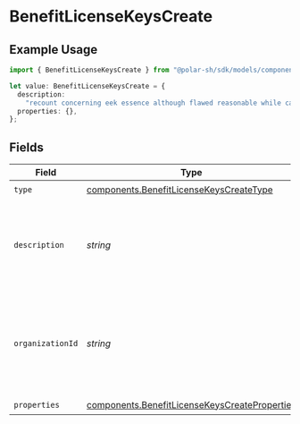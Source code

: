 # BenefitLicenseKeysCreate

## Example Usage

```typescript
import { BenefitLicenseKeysCreate } from "@polar-sh/sdk/models/components";

let value: BenefitLicenseKeysCreate = {
  description:
    "recount concerning eek essence although flawed reasonable while carefully ouch",
  properties: {},
};
```

## Fields

| Field                                                                                                          | Type                                                                                                           | Required                                                                                                       | Description                                                                                                    |
| -------------------------------------------------------------------------------------------------------------- | -------------------------------------------------------------------------------------------------------------- | -------------------------------------------------------------------------------------------------------------- | -------------------------------------------------------------------------------------------------------------- |
| `type`                                                                                                         | [components.BenefitLicenseKeysCreateType](../../models/components/benefitlicensekeyscreatetype.md)             | :heavy_check_mark:                                                                                             | N/A                                                                                                            |
| `description`                                                                                                  | *string*                                                                                                       | :heavy_check_mark:                                                                                             | The description of the benefit. Will be displayed on products having this benefit.                             |
| `organizationId`                                                                                               | *string*                                                                                                       | :heavy_minus_sign:                                                                                             | The ID of the organization owning the benefit. **Required unless you use an organization token.**              |
| `properties`                                                                                                   | [components.BenefitLicenseKeysCreateProperties](../../models/components/benefitlicensekeyscreateproperties.md) | :heavy_check_mark:                                                                                             | N/A                                                                                                            |